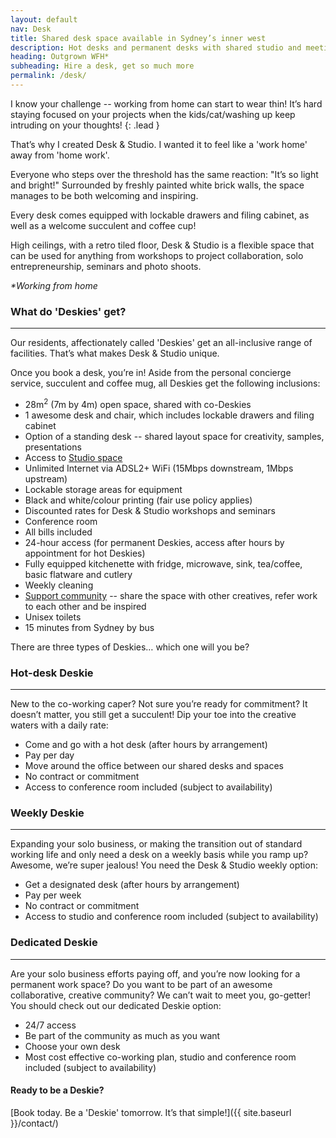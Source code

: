 ```yaml
---
layout: default
nav: Desk
title: Shared desk space available in Sydney’s inner west
description: Hot desks and permanent desks with shared studio and meeting facilities suitable for creatives, small business owners and freelancers. Phone (0438) 698 924.
heading: Outgrown WFH*
subheading: Hire a desk, get so much more
permalink: /desk/
---
```


I know your challenge -- working from home can start to wear thin! It’s hard staying focused on your projects when the kids/cat/washing up keep intruding on your thoughts!
{: .lead }

That’s why I created Desk & Studio. I wanted it to feel like a 'work home' away from 'home work'.

Everyone who steps over the threshold has the same reaction: "It’s so light and bright!" Surrounded by freshly painted white brick walls, the space manages to be both welcoming and inspiring.

Every desk comes equipped with lockable drawers and filing cabinet, as well as a welcome succulent and coffee cup!

High ceilings, with a retro tiled floor, Desk & Studio is a flexible space that can be used for anything from workshops to project collaboration, solo entrepreneurship, seminars and photo shoots.

<dfn id="WFH">*Working from home</dfn>

### What do 'Deskies' get?

---

Our residents, affectionately called 'Deskies' get an all-inclusive range of facilities. That’s what makes Desk & Studio unique. 

Once you book a desk, you’re in! Aside from the personal concierge service, succulent and coffee mug, all Deskies get the following inclusions:

- 28m<sup>2</sup> (7m by 4m) open space, shared with co-Deskies
- 1 awesome desk and chair, which includes lockable drawers and filing cabinet
- Option of a standing desk -- shared layout space for creativity, samples, presentations
- Access to [Studio space](/studio/)
- Unlimited Internet via ADSL2+ WiFi (15Mbps downstream, 1Mbps upstream)
- Lockable storage areas for equipment
- Black and white/colour printing (fair use policy applies)
- Discounted rates for Desk & Studio workshops and seminars
- Conference room
- All bills included
- 24-hour access (for permanent Deskies, access after hours by appointment for hot Deskies)
- Fully equipped kitchenette with fridge, microwave, sink, tea/coffee, basic flatware and cutlery
- Weekly cleaning
- [Support community](/community/) -- share the space with other creatives, refer work to each other and be inspired
- Unisex toilets
- 15 minutes from Sydney by bus

There are three types of Deskies&hellip; which one will you be?

### Hot-desk Deskie

---

New to the co-working caper? Not sure you’re ready for commitment? It doesn’t matter, you still get a succulent! Dip your toe into the creative waters with a daily rate:

- Come and go with a hot desk (after hours by arrangement)
- Pay per day
- Move around the office between our shared desks and spaces
- No contract or commitment
- Access to conference room included (subject to availability)

### Weekly Deskie

---

Expanding your solo business, or making the transition out of standard working life and only need a desk on a weekly basis while you ramp up? Awesome, we’re super jealous! You need the Desk & Studio weekly option:

- Get a designated desk (after hours by arrangement)
- Pay per week
- No contract or commitment
- Access to studio and conference room included (subject to availability)

### Dedicated Deskie

---

Are your solo business efforts paying off, and you’re now looking for a permanent work space? Do you want to be part of an awesome collaborative, creative community? We can’t wait to meet you, go-getter! You should check out our dedicated Deskie option:

- 24/7 access
- Be part of the community as much as you want
- Choose your own desk
- Most cost effective co-working plan, studio and conference room included (subject to availability)

#### Ready to be a Deskie?

[Book today. Be a 'Deskie' tomorrow. It’s that simple!]({{ site.baseurl }}/contact/)

